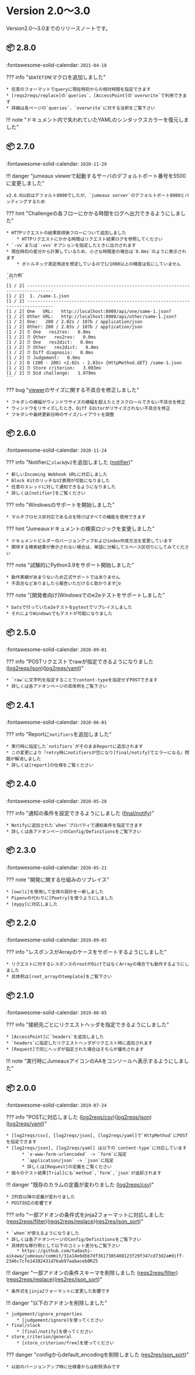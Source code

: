 Version 2.0～3.0
=================

Version2.0～3.0までのリリースノートです。

## :package: 2.8.0

:fontawesome-solid-calendar: `2021-04-18`

??? info "`$DATETIME`マクロを追加しました"

    * 任意のフォーマットでqueryに現在時刻からの相対時間を指定できます
    * [reqs2reqs/replace]の`queries`、[AccessPoint]の`overwrite`で利用できます
    * 詳細は各ページの`queries`、`overwrite`に対する注釈をご覧下さい

!!! note "ドキュメント内で失われていたYAMLのシンタックスカラーを復元しました"

## :package: 2.7.0

:fontawesome-solid-calendar: `2020-11-29`

!!! danger "jumeaux viewerで起動するサーバのデフォルトポート番号を5500に変更しました"

    v2.6.0以前はデフォルト8000でしたが、`jumeaux server`のデフォルトポート8000とバッティングするため

??? hint "Challengeの各フローにかかる時間をログへ出力できるようにしました"

    * HTTPリクエストの結果取得後フローについて追加しました
        * HTTPリクエストにかかる時間はリクエスト結果ログを参照してください
    * `-vv`または`-vvv`オプションを指定したときに出力されます
    * 現在時刻の差分から計算しているため、小さな時間差の場合は`0.0ms`のように表示されます
        * ボトルネック測定用途を想定しているので1/1000以上の精度は気にしていません
    
    `出力例`
    ```
    [1 / 2] --------------------------------------------------------------------------------
    [1 / 2]  1. /same-1.json
    [1 / 2] --------------------------------------------------------------------------------
    [1 / 2] One   URL:   http://localhost:8000/api/one/same-1.json?
    [1 / 2] Other URL:   http://localhost:8000/api/other/same-1.json?
    [1 / 2] One:   200 / 2.02s / 107b / application/json
    [1 / 2] Other: 200 / 2.03s / 107b / application/json
    [1 / 2] ⏰ One   res2res:   0.0ms
    [1 / 2] ⏰ Other   res2res:   0.0ms
    [1 / 2] ⏰ One   res2dict:   0.0ms
    [1 / 2] ⏰ Other   res2dict:   0.0ms
    [1 / 2] ⏰ Diff diagnosis:   0.0ms
    [1 / 2] ⏰ Judgement:   0.0ms
    [1 / 2] O (200 - 200) <2.02s - 2.03s> {HttpMethod.GET} /same-1.json
    [1 / 2] ⏰ Store criterion:   3.003ms
    [1 / 2] ⏰ Did challenge:   1.079ms
    ```

??? bug "[viewer]のサイズに関する不具合を修正しました"

    * フキダシの横幅がウィンドウサイズの横幅を超えたときスクロールできない不具合を修正
    * ウィンドウをリサイズしたとき、Diff Editorがリサイズされない不具合を修正
    * フキダシや最終更新日時のサイズ/レイアウトを調整

## :package: 2.6.0

:fontawesome-solid-calendar: `2020-11-24`

??? info "Notifierに`slack@v2`を追加しました ([notifier])"

    * 新しいIncoming Webhook URLに対応しました
    * Block KitのリッチなUI表現が可能になりました
    * 任意のスレッドに対して通知できるようになりました
    * 詳しくは[notifier]をご覧ください

??? info "Windowsのサポートを開始しました"

    * マルチプロセス非対応である点を除けばすべての機能を使用できます

??? hint "Jumeauxドキュメントの検索ロジックを変更しました"

    * ドキュメントビルダーのバージョンアップおよびindex作成方法を変更しています
    * 期待する検索結果が表示されない場合は、単語に分解してスペース区切りにしてみてください

??? note "試験的にPython3.9をサポート開始しました"

    * 動作実績があまりないため正式サポートではありません
    * 不具合などありましたら報告いただけると助かります🙇‍♀

??? note "[開発者向け]Windowsでのe2eテストをサポートしました"

    * batsで行っていたe2eテストをpytestでリプレイスしました
    * それによりWindowsでもテストが可能になりました


## :package: 2.5.0

:fontawesome-solid-calendar: `2020-09-01`

??? info "POSTリクエストでrawが指定できるようになりました ([log2reqs/json])([log2reqs/yaml])"

    * `raw`に文字列を指定することでcontent-typeを指定せずPOSTできます
    * 詳しくは各アドオンページの具体例をご覧下さい

## :package: 2.4.1

:fontawesome-solid-calendar: `2020-06-01`

??? info "Reportに`notifiers`を追加しました"

    * 実行時に指定した`notifiers`がそのままReportに追加されます
    * この変更により『retry時にnotifiersが空になり[final/notify]でエラーになる』問題が解消しました
    * 詳しくは[report]の仕様をご覧ください

## :package: 2.4.0

:fontawesome-solid-calendar: `2020-05-28`

??? info "通知の条件を設定できるようにしました ([final/notify])"

    * Notifyに追加された`when`プロパティで通知条件を指定できます
    * 詳しくは各アドオンページのConfig/Definitionsをご覧下さい

## :package: 2.3.0

:fontawesome-solid-calendar: `2020-05-21`

??? note "開発に関する仕組みのリプレイス"

    * [owcli]を使用して全体の設計を一新しました
    * Pipenvの代わりに[Poetry]を使うようにしました
    * [mypy]に対応しました

[owcli]: https://github.com/tadashi-aikawa/owcli
[Poetry]: https://python-poetry.org/
[mypy]: http://mypy-lang.org/


## :package: 2.2.0

:fontawesome-solid-calendar: `2019-09-03`

??? info "レスポンスがArrayのケースをサポートするようにしました"

    * リクエストに対するレスポンスのrootがDictではなくArrayの場合でも動作するようにしました
    * 具体例は[root_arrayのtemplate]をご覧下さい

[root_arrayのtemplate]: https://github.com/tadashi-aikawa/jumeaux/tree/master/jumeaux/sample/template/root_array


## :package: 2.1.0

:fontawesome-solid-calendar: `2019-08-05`

??? info "接続先ごとにリクエストヘッダを指定できるようにしました"

    * [AccessPoint]に`headers`を追加しました
    * `headers`に指定したリクエストヘッダがリクエスト時に追加されます
    * [Request]で同じヘッダが指定された場合はそちらが優先されます
    
!!! note "実行時にJumeauxアイコンのAAをコンソールへ表示するようにしました"


## :package: 2.0.0

:fontawesome-solid-calendar: `2019-07-24`

??? info "POSTに対応しました ([log2reqs/csv])([log2reqs/json])([log2reqs/yaml])"

    * [log2reqs/csv], [log2reqs/json], [log2reqs/yaml]で`HttpMethod`にPOSTを指定できます
    * [log2reqs/json], [log2reqs/yaml] は以下の`content-type`に対応しています
          * `x-www-form-urlencoded` -> `form`に指定
          * `application/json` -> `json`に指定
          * 詳しくは[Request]の定義をご覧ください
    * 個々のテスト結果[Trial]にも`method`,`form`,`json`が返却されます

!!! danger "既存のカラムの定義が変わりました ([log2reqs/csv])"

    * 2列目以降の定義が変わりました
    * POST対応の影響です

??? info "一部アドオンの条件式をjinja2フォーマットに対応しました ([reqs2reqs/filter])([reqs2reqs/replace])([res2res/json_sort])"

    * `when`が使えるようになりました
    * 詳しくは各アドオンページのConfig/Definitionsをご覧下さい
    * 具体的な移行例として以下のコミット差分もご覧下さい
        * https://github.com/tadashi-aikawa/jumeaux/commit/31a14e6dbb7df3617385408123f29f347cd73d2a#diff-2346c7cfe14382431d76ab97aabaceb0R25

!!! danger "一部アドオンの条件スキーマを削除しました ([reqs2reqs/filter])([reqs2reqs/replace])([res2res/json_sort])"

    * 条件式をjinja2フォーマットに変更した影響です

!!! danger "以下のアドオンを削除しました"

    * judgement/ignore_properties
        * [judgement/ignore]を使ってください
    * final/slack
        * [final/notify]を使ってください
    * store_criterion/general
        * [store_criterion/free]を使ってください

??? danger "configからdefault_encodingを削除しました ([res2res/json_sort])"

    * 以前のバージョンアップ時に仕様書からは削除済みです

[report]: ../getstarted/report.md
[viewer]: ../getstarted/quickstart.md#gui

[request]:  ../models/request.md
[trial]: ../models/trial.md
[AccessPoint]: ../models/access-point.md
[notifier]: ../models/notifier.md

[log2reqs/csv]: ../addons/log2reqs.md#csv
[log2reqs/json]: ../addons/log2reqs.md#json
[log2reqs/yaml]: ../addons/log2reqs.md#yaml
[reqs2reqs/filter]: ../addons/reqs2reqs.md#filter
[reqs2reqs/replace]: ../addons/reqs2reqs.md#replace
[res2res/json_sort]: ../addons/res2res.md#json_sort
[judgement/ignore]: ../addons/judgement.md#ignore
[store_criterion/free]: ../addons/store_criterion.md#free
[final/notify]: ../addons/final.md#notify
